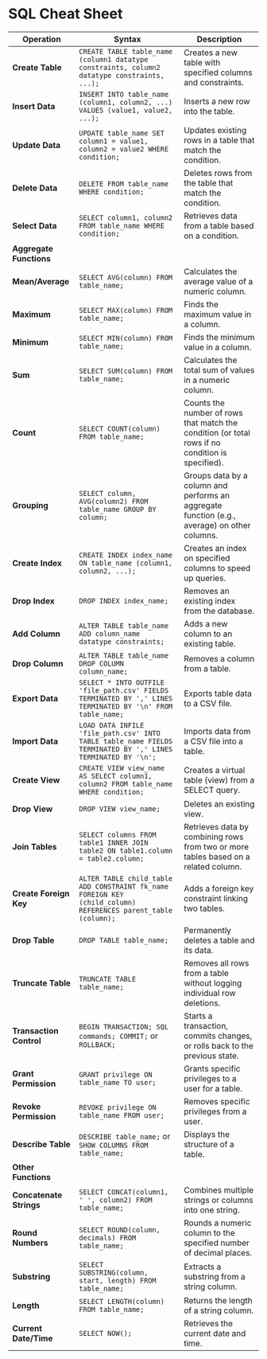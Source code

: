 # SQL Cheat Sheet

| **Operation**          | **Syntax**                                                                                                      | **Description**                                                                                                      |
|-------------------------|----------------------------------------------------------------------------------------------------------------|----------------------------------------------------------------------------------------------------------------------|
| **Create Table**        | `CREATE TABLE table_name (column1 datatype constraints, column2 datatype constraints, ...);`                   | Creates a new table with specified columns and constraints.                                                         |
| **Insert Data**         | `INSERT INTO table_name (column1, column2, ...) VALUES (value1, value2, ...);`                                  | Inserts a new row into the table.                                                                                   |
| **Update Data**         | `UPDATE table_name SET column1 = value1, column2 = value2 WHERE condition;`                                     | Updates existing rows in a table that match the condition.                                                          |
| **Delete Data**         | `DELETE FROM table_name WHERE condition;`                                                                      | Deletes rows from the table that match the condition.                                                               |
| **Select Data**         | `SELECT column1, column2 FROM table_name WHERE condition;`                                                     | Retrieves data from a table based on a condition.                                                                   |
| **Aggregate Functions** |                                                                                                                |                                                                                                                      |
| **Mean/Average**        | `SELECT AVG(column) FROM table_name;`                                                                          | Calculates the average value of a numeric column.                                                                   |
| **Maximum**             | `SELECT MAX(column) FROM table_name;`                                                                          | Finds the maximum value in a column.                                                                                |
| **Minimum**             | `SELECT MIN(column) FROM table_name;`                                                                          | Finds the minimum value in a column.                                                                                |
| **Sum**                 | `SELECT SUM(column) FROM table_name;`                                                                          | Calculates the total sum of values in a numeric column.                                                             |
| **Count**               | `SELECT COUNT(column) FROM table_name;`                                                                        | Counts the number of rows that match the condition (or total rows if no condition is specified).                     |
| **Grouping**            | `SELECT column, AVG(column2) FROM table_name GROUP BY column;`                                                 | Groups data by a column and performs an aggregate function (e.g., average) on other columns.                        |
| **Create Index**        | `CREATE INDEX index_name ON table_name (column1, column2, ...);`                                               | Creates an index on specified columns to speed up queries.                                                          |
| **Drop Index**          | `DROP INDEX index_name;`                                                                                       | Removes an existing index from the database.                                                                        |
| **Add Column**          | `ALTER TABLE table_name ADD column_name datatype constraints;`                                                 | Adds a new column to an existing table.                                                                             |
| **Drop Column**         | `ALTER TABLE table_name DROP COLUMN column_name;`                                                              | Removes a column from a table.                                                                                      |
| **Export Data**         | `SELECT * INTO OUTFILE 'file_path.csv' FIELDS TERMINATED BY ',' LINES TERMINATED BY '\n' FROM table_name;`      | Exports table data to a CSV file.                                                                                   |
| **Import Data**         | `LOAD DATA INFILE 'file_path.csv' INTO TABLE table_name FIELDS TERMINATED BY ',' LINES TERMINATED BY '\n';`     | Imports data from a CSV file into a table.                                                                          |
| **Create View**         | `CREATE VIEW view_name AS SELECT column1, column2 FROM table_name WHERE condition;`                            | Creates a virtual table (view) from a SELECT query.                                                                 |
| **Drop View**           | `DROP VIEW view_name;`                                                                                         | Deletes an existing view.                                                                                           |
| **Join Tables**         | `SELECT columns FROM table1 INNER JOIN table2 ON table1.column = table2.column;`                               | Retrieves data by combining rows from two or more tables based on a related column.                                 |
| **Create Foreign Key**  | `ALTER TABLE child_table ADD CONSTRAINT fk_name FOREIGN KEY (child_column) REFERENCES parent_table (column);`   | Adds a foreign key constraint linking two tables.                                                                   |
| **Drop Table**          | `DROP TABLE table_name;`                                                                                       | Permanently deletes a table and its data.                                                                           |
| **Truncate Table**      | `TRUNCATE TABLE table_name;`                                                                                   | Removes all rows from a table without logging individual row deletions.                                             |
| **Transaction Control** | `BEGIN TRANSACTION; SQL commands; COMMIT;` or `ROLLBACK;`                                                      | Starts a transaction, commits changes, or rolls back to the previous state.                                         |
| **Grant Permission**    | `GRANT privilege ON table_name TO user;`                                                                       | Grants specific privileges to a user for a table.                                                                   |
| **Revoke Permission**   | `REVOKE privilege ON table_name FROM user;`                                                                    | Removes specific privileges from a user.                                                                            |
| **Describe Table**      | `DESCRIBE table_name;` or `SHOW COLUMNS FROM table_name;`                                                      | Displays the structure of a table.                                                                                  |
| **Other Functions**     |                                                                                                                |                                                                                                                      |
| **Concatenate Strings** | `SELECT CONCAT(column1, ' ', column2) FROM table_name;`                                                        | Combines multiple strings or columns into one string.                                                               |
| **Round Numbers**       | `SELECT ROUND(column, decimals) FROM table_name;`                                                              | Rounds a numeric column to the specified number of decimal places.                                                  |
| **Substring**           | `SELECT SUBSTRING(column, start, length) FROM table_name;`                                                     | Extracts a substring from a string column.                                                                          |
| **Length**              | `SELECT LENGTH(column) FROM table_name;`                                                                       | Returns the length of a string column.                                                                              |
| **Current Date/Time**   | `SELECT NOW();`                                                                                                | Retrieves the current date and time.                                                                                |